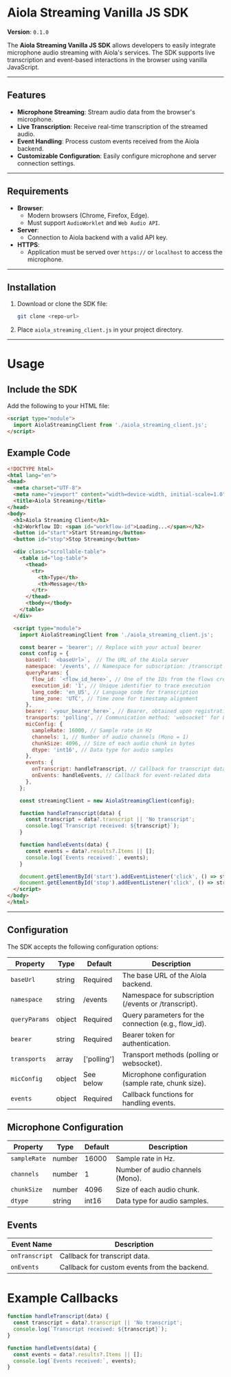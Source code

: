# Aiola Streaming Vanilla JS SDK

**Version**: `0.1.0`

The **Aiola Streaming Vanilla JS SDK** allows developers to easily integrate microphone audio streaming with Aiola's services. The SDK supports live transcription and event-based interactions in the browser using vanilla JavaScript.

---

## Features

- **Microphone Streaming**: Stream audio data from the browser's microphone.
- **Live Transcription**: Receive real-time transcription of the streamed audio.
- **Event Handling**: Process custom events received from the Aiola backend.
- **Customizable Configuration**: Easily configure microphone and server connection settings.

---

## Requirements

- **Browser**:
  - Modern browsers (Chrome, Firefox, Edge).
  - Must support `AudioWorklet` and `Web Audio API`.
- **Server**:
  - Connection to Aiola backend with a valid API key.
- **HTTPS**:
  - Application must be served over `https://` or `localhost` to access the microphone.

---

## Installation

1. Download or clone the SDK file:
   ```bash
   git clone <repo-url>
   ```
2.	Place `aiola_streaming_client.js` in your project directory.
---

# Usage

## Include the SDK

Add the following to your HTML file:

```html
<script type="module">
  import AiolaStreamingClient from './aiola_streaming_client.js';
</script>
```

## Example Code

```html
<!DOCTYPE html>
<html lang="en">
<head>
  <meta charset="UTF-8">
  <meta name="viewport" content="width=device-width, initial-scale=1.0">
  <title>Aiola Streaming</title>
</head>
<body>
  <h1>Aiola Streaming Client</h1>
  <h2>Workflow ID: <span id="workflow-id">Loading...</span></h2>
  <button id="start">Start Streaming</button>
  <button id="stop">Stop Streaming</button>

  <div class="scrollable-table">
    <table id="log-table">
      <thead>
        <tr>
          <th>Type</th>
          <th>Message</th>
        </tr>
      </thead>
      <tbody></tbody>
    </table>
  </div>

  <script type="module">
    import AiolaStreamingClient from './aiola_streaming_client.js';

    const bearer = 'bearer'; // Replace with your actual bearer
    const config = {
      baseUrl: `<baseUrl>`,  // The URL of the Aiola server
      namespace: '/events', // Namespace for subscription: /transcript (for transcription) or /events (for transcription + LLM solution)
      queryParams: {
        flow_id: `<flow_id_here>`, // One of the IDs from the flows created for the user
        execution_id: '1', // Unique identifier to trace execution
        lang_code: 'en_US', // Language code for transcription
        time_zone: 'UTC', // Time zone for timestamp alignment
      },
      bearer: `<your_bearer_here>`, // Bearer, obtained upon registration with Aiola
      transports: 'polling', // Communication method: 'websocket' for L4 or 'polling' for L7
      micConfig: {
        sampleRate: 16000, // Sample rate in Hz 
        channels: 1, // Number of audio channels (Mono = 1) 
        chunkSize: 4096, // Size of each audio chunk in bytes
        dtype: 'int16', // Data type for audio samples
      },
      events: {
        onTranscript: handleTranscript, // Callback for transcript data
        onEvents: handleEvents, // Callback for event-related data
      },
    };

    const streamingClient = new AiolaStreamingClient(config);

    function handleTranscript(data) {
      const transcript = data?.transcript || 'No transcript';
      console.log(`Transcript received: ${transcript}`);
    }

    function handleEvents(data) {
      const events = data?.results?.Items || [];
      console.log(`Events received:`, events);
    }

    document.getElementById('start').addEventListener('click', () => streamingClient.startStreaming());
    document.getElementById('stop').addEventListener('click', () => streamingClient.stopStreaming());
  </script>
</body>
</html>
```

---

## Configuration

The SDK accepts the following configuration options:

| Property	| Type	| Default	| Description |
|-----------|-------|-----------|-------------|
| `baseUrl`	| string	| Required	| The base URL of the Aiola backend. |
| `namespace`	| string	| /events	| Namespace for subscription (/events or /transcript). |
| `queryParams`	| object	| Required	| Query parameters for the connection (e.g., flow_id). |
| `bearer`	| string	| Required	| Bearer token for authentication. |
| `transports`	| array	| ['polling']	| Transport methods (polling or websocket). |
| `micConfig`	| object	| See below	| Microphone configuration (sample rate, chunk size). |
| `events`	| object	| Required	| Callback functions for handling events. |

## Microphone Configuration

| Property	| Type	| Default	| Description |
|-----------|-------|-----------|-------------|
|`sampleRate`|	number|	16000|	Sample rate in Hz.|
|`channels`|	number|	1|	Number of audio channels (Mono).|
|`chunkSize`|	number|	4096|	Size of each audio chunk.|
|`dtype`|	string|	int16|	Data type for audio samples.|

## Events

|Event Name	| Description|
|-|-|
|`onTranscript` |	Callback for transcript data.|
|`onEvents` |	Callback for custom events from the backend.|

# Example Callbacks

```javascript
function handleTranscript(data) {
  const transcript = data?.transcript || 'No transcript';
  console.log(`Transcript received: ${transcript}`);
}

function handleEvents(data) {
  const events = data?.results?.Items || [];
  console.log(`Events received:`, events);
}
```

